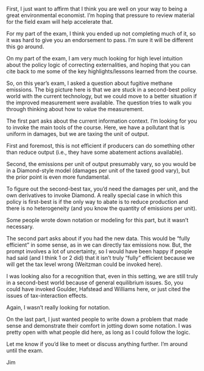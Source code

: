 First, I just want to affirm that I think you are well on your way to being a great environmental economist. I’m hoping that pressure to review material for the field exam will help accelerate that.

For my part of the exam, I think you ended up not completing much of it, so it was hard to give you an endorsement to pass. I’m sure it will be different this go around.

On my part of the exam, I am very much looking for high level intuition about the policy logic of correcting externalities, and hoping that you can cite back to me some of the key highlights/lessons learned from the course.

So, on this year’s exam, I asked a question about fugitive methane emissions. The big picture here is that we are stuck in a second-best policy world with the current technology, but we could move to a better situation if the improved measurement were available. The question tries to walk you through thinking about how to value the measurement.

The first part asks about the current information context. I’m looking for you to invoke the main tools of the course. Here, we have a pollutant that is uniform in damages, but we are taxing the unit of output.

First and foremost, this is not efficient if producers can do something other than reduce output (i.e., they have some abatement actions available).

Second, the emissions per unit of output presumably vary, so you would be in a Diamond-style model (damages per unit of the taxed good vary), but the prior point is even more fundamental.

To figure out the second-best tax, you’d need the damages per unit, and the own derivatives to invoke Diamond. A really special case in which this policy is first-best is if the only way to abate is to reduce production and there is no heterogeneity (and you know the quantity of emissions per unit).

Some people wrote down notation or modeling for this part, but it wasn’t necessary.

The second part asks about if you had the new data. This would be “fully efficient” in some sense, as in we can directly tax emissions now. But, the prompt involves a lot of uncertainty, so I would have been happy if people had said (and I think 1 or 2 did) that it isn’t truly “fully” efficient because we will get the tax level wrong (Weitzman could be invoked here).

I was looking also for a recognition that, even in this setting, we are still truly in a second-best world because of general equilibrium issues. So, you could have invoked Goulder, Hafstead and Williams here, or just cited the issues of tax-interaction effects.

Again, I wasn’t really looking for notation.

On the last part, I just wanted people to write down a problem that made sense and demonstrate their comfort in jotting down some notation. I was pretty open with what people did here, as long as I could follow the logic.

Let me know if you’d like to meet or discuss anything further. I’m around until the exam.

Jim